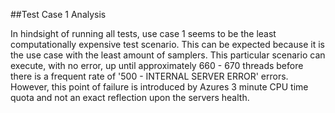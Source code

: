 ##Test Case 1 Analysis

In hindsight of running all tests, use case 1 seems to be the least computationally expensive test scenario. This can be expected because it is the use case with the least amount of samplers. This particular scenario can execute, with no error, up until approximately 660 - 670 threads before there is a frequent rate of '500 - INTERNAL SERVER ERROR' errors. However, this point of failure is introduced by Azures 3 minute CPU time quota and not an exact reflection upon the servers health. 



